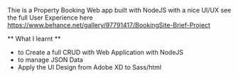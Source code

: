 Thie is a Property Booking Web app built with NodeJS with a nice UI/UX 
see the full User Experience here
https://www.behance.net/gallery/97791417/BookingSite-Brief-Project

** What I learnt **
- to Create a full CRUD with Web Application with NodeJS
- to manage JSON Data
- Apply the UI Design from Adobe XD to Sass/html
